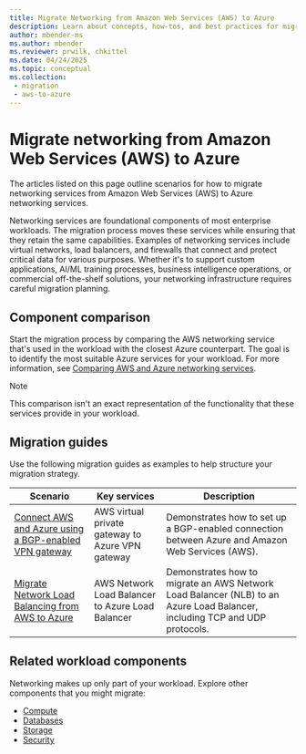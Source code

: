 ```yaml
---
title: Migrate Networking from Amazon Web Services (AWS) to Azure
description: Learn about concepts, how-tos, and best practices for migrating networking services from Amazon Web Services (AWS) to Azure.
author: mbender-ms
ms.author: mbender
ms.reviewer: prwilk, chkittel
ms.date: 04/24/2025
ms.topic: conceptual
ms.collection:
 - migration
 - aws-to-azure
---
```


# Migrate networking from Amazon Web Services (AWS) to Azure

The articles listed on this page outline scenarios for how to migrate networking services from Amazon Web Services (AWS) to Azure networking services.

Networking services are foundational components of most enterprise workloads. The migration process moves these services while ensuring that they retain the same capabilities. Examples of networking services include virtual networks, load balancers, and firewalls that connect and protect critical data for various purposes. Whether it's to support custom applications, AI/ML training processes, business intelligence operations, or commercial off-the-shelf solutions, your networking infrastructure requires careful migration planning.

## Component comparison

Start the migration process by comparing the AWS networking service that's used in the workload with the closest Azure counterpart. The goal is to identify the most suitable Azure services for your workload. For more information, see [Comparing AWS and Azure networking services](/azure/architecture/aws-professional/networking).

> [!NOTE]
> This comparison isn't an exact representation of the functionality that these services provide in your workload.

## Migration guides

Use the following migration guides as examples to help structure your migration strategy.

| Scenario | Key services | Description |
|--|--|--|
| [Connect AWS and Azure using a BGP-enabled VPN gateway](/azure/vpn-gateway/vpn-gateway-howto-aws-bgp) |  AWS virtual private gateway to Azure VPN gateway | Demonstrates how to set up a BGP-enabled connection between Azure and Amazon Web Services (AWS). |
| [Migrate Network Load Balancing from AWS to Azure](/azure/load-balancer/network-load-balancing-aws-to-azure-how-to) | AWS Network Load Balancer to Azure Load Balancer | Demonstrates how to migrate an AWS Network Load Balancer (NLB) to an Azure Load Balancer, including TCP and UDP protocols. |

## Related workload components

Networking makes up only part of your workload. Explore other components that you might migrate:

- [Compute](migrate-compute-from-aws.md)
- [Databases](migrate-databases-from-aws.md)
- [Storage](migrate-storage-from-aws.md)
- [Security](migrate-security-from-aws.md)